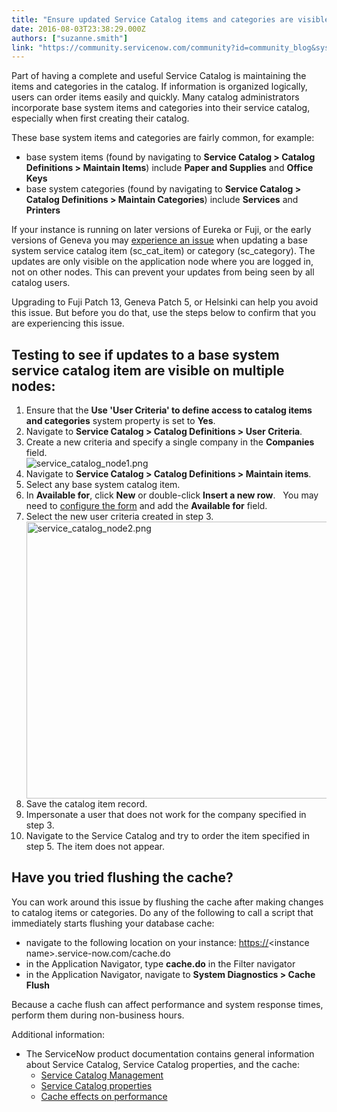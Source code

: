 ```yaml
---
title: "Ensure updated Service Catalog items and categories are visible on all app nodes"
date: 2016-08-03T23:38:29.000Z
authors: ["suzanne.smith"]
link: "https://community.servicenow.com/community?id=community_blog&sys_id=c58c66e1dbd0dbc01dcaf3231f9619f6"
---
```

<p>Part of having a complete and useful Service Catalog is maintaining the items and categories in the catalog. If information is organized logically, users can order items easily and quickly. Many catalog administrators incorporate base system items and categories into their service catalog, especially when first creating their catalog.</p><p></p><p>These base system items and categories are fairly common, for example:</p><ul><li>base system items (found by navigating to <strong>Service Catalog &gt; Catalog Definitions &gt; Maintain Items</strong>) include <strong>Paper and Supplies</strong> and <strong>Office Keys</strong></li><li>base system categories (found by navigating to <strong>Service Catalog &gt; Catalog Definitions &gt; Maintain Categories</strong>) include <strong>Services</strong> and <strong>Printers</strong></li></ul><p></p><p>If your instance is running on later versions of Eureka or Fuji, or the early versions of Geneva you may <a title="i.service-now.com/kb_view.do?sysparm_article=KB0565514" href="https://hi.service-now.com/kb_view.do?sysparm_article=KB0565514">experience an issue</a> when updating a base system service catalog item (sc_cat_item) or category (sc_category). The updates are only visible on the application node where you are logged in, not on other nodes. This can prevent your updates from being seen by all catalog users.</p><p>Upgrading to Fuji Patch 13, Geneva Patch 5, or Helsinki can help you avoid this issue. But before you do that, use the steps below to confirm that you are experiencing this issue.</p><p></p><h2>Testing to see if updates to a base system service catalog item are visible on multiple nodes:</h2><ol><li>Ensure that the <strong>Use 'User Criteria' to define access to catalog items and categories</strong> system property is set to <strong>Yes</strong>.</li><li>Navigate to <strong>Service Catalog &gt; Catalog Definitions &gt; User Criteria</strong>.</li><li>Create a new criteria and specify a single company in the <strong>Companies</strong> field.<br/><img   alt="service_catalog_node1.png" class="image-1 jive-image" src="7cc9154adb5c97049c9ffb651f96197d.iix" style="height: auto; display: block; margin-left: auto; margin-right: auto;"/></li><li>Navigate to <strong>Service Catalog &gt; Catalog Definitions &gt; Maintain items</strong>.</li><li>Select any base system catalog item.</li><li>In <strong>Available for</strong>, click <strong>New</strong> or double-click <strong>Insert a new row</strong>.   You may need to <a title="ocs.servicenow.com/bundle/helsinki-servicenow-platform/page/administer/form-administration/task/t_ConfigureAForm.html" href="https://docs.servicenow.com/bundle/helsinki-servicenow-platform/page/administer/form-administration/task/t_ConfigureAForm.html">configure the form</a> and add the <strong>Available for</strong> field.</li><li>Select the new user criteria created in step 3.<br/><img   alt="service_catalog_node2.png" class="image-2 jive-image" src="1bf6780edb9097041dcaf3231f9619f4.iix" style="width: 620px; height: 443px; display: block; margin-left: auto; margin-right: auto;"/></li><li>Save the catalog item record.</li><li>Impersonate a user that does not work for the company specified in step 3.</li><li>Navigate to the Service Catalog and try to order the item specified in step 5. The item does not appear.</li></ol><p></p><h2>Have you tried flushing the cache?</h2><p>You can work around this issue by flushing the cache after making changes to catalog items or categories. Do any of the following to call a script that immediately starts flushing your database cache:</p><ul><li><span>navigate to the following location on your instance: </span><a title="" _jive_internal="true" href="https:" rel="nofollow" target="_blank">https://</a><span>&lt;instance name&gt;.service-now.com/cache.do</span></li><li><span>in the Application Navigator, type <strong>cache.do</strong> in the Filter navigator</span></li><li><span>in the Application Navigator, navigate to <strong>System Diagnostics &gt; Cache Flush</strong></span></li></ul><p></p><p>Because a cache flush can affect performance and system response times, perform them during non-business hours.</p><p></p><p>Additional information:</p><ul><li>The ServiceNow product documentation contains general information about Service Catalog, Service Catalog properties, and the cache:<ul><li><a href="https://docs.servicenow.com/bundle/helsinki-it-service-management/page/product/service-catalog-management/concept/c_ServiceCatalogManagement.html" title="https://docs.servicenow.com/bundle/helsinki-it-service-management/page/product/service-catalog-management/concept/c_ServiceCatalogManagement.html">Service Catalog Management</a></li><li><a href="https://docs.servicenow.com/bundle/helsinki-it-service-management/page/product/service-catalog-management/reference/r_ServiceCatalogProperties.html" title="https://docs.servicenow.com/bundle/helsinki-it-service-management/page/product/service-catalog-management/reference/r_ServiceCatalogProperties.html">Service Catalog properties</a></li><li><a title="ocs.servicenow.com/bundle/helsinki-servicenow-platform/page/administer/platform-performance/concept/c_CacheEffectsOnPerformance.html" href="https://docs.servicenow.com/bundle/helsinki-servicenow-platform/page/administer/platform-performance/concept/c_CacheEffectsOnPerformance.html">Cache effects on performance</a></li></ul></li></ul>